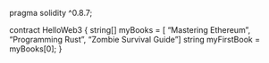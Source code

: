 pragma solidity ^0.8.7;

contract HelloWeb3 {
string[] myBooks = [ “Mastering Ethereum”, “Programming Rust”, “Zombie Survival Guide”]
string myFirstBook = myBooks[0];
}